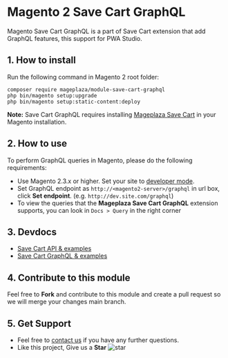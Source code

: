 # Magento 2 Save Cart GraphQL

Magento Save Cart GraphQL is a part of Save Cart extension that add GraphQL features, this support for PWA Studio.
## 1. How to install

Run the following command in Magento 2 root folder:

```
composer require mageplaza/module-save-cart-graphql
php bin/magento setup:upgrade
php bin/magento setup:static-content:deploy
```

**Note:**
Save Cart GraphQL requires installing [Mageplaza Save Cart](https://www.mageplaza.com/magento-2-save-cart/) in your Magento installation.

## 2. How to use

To perform GraphQL queries in Magento, please do the following requirements:

- Use Magento 2.3.x or higher. Set your site to [developer mode](https://www.mageplaza.com/devdocs/enable-disable-developer-mode-magento-2.html).
- Set GraphQL endpoint as `http://<magento2-server>/graphql` in url box, click **Set endpoint**.
  (e.g. `http://dev.site.com/graphql`)
- To view the queries that the **Mageplaza Save Cart GraphQL** extension supports, you can look in `Docs > Query` in the right corner

## 3. Devdocs

- [Save Cart API & examples](https://documenter.getpostman.com/view/10589000/T1DiEfN8?version=latest)
- [Save Cart GraphQL & examples](https://documenter.getpostman.com/view/10589000/TVsuC7mq)


## 4. Contribute to this module

Feel free to **Fork** and contribute to this module and create a pull request so we will merge your changes main branch.

## 5. Get Support

- Feel free to [contact us](https://www.mageplaza.com/contact.html) if you have any further questions.
- Like this project, Give us a **Star** ![star](https://i.imgur.com/S8e0ctO.png)
